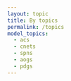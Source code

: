 ```yaml
---
layout: topic
title: By topics
permalink: /topics
model_topics: 
  - acs
  - cnets
  - spns
  - aogs
  - pdgs
---
```


